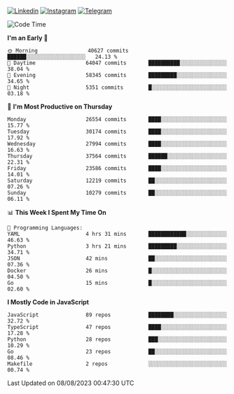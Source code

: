 [![Linkedin](https://img.shields.io/badge/-Archie-blue?style=flat-square&labelColor=gray&logo=Linkedin&logoColor=white&link=https://www.linkedin.com/in/archisdi)](https://www.linkedin.com/in/archisdi)
[![Instagram](https://img.shields.io/badge/-@archisdi-orange?style=flat-square&labelColor=gray&logo=Instagram&logoColor=white&link=https://www.instagram.com/archisdi)](https://www.instagram.com/archisdi)
[![Telegram](https://img.shields.io/badge/-aai-informational?style=flat-square&labelColor=gray&logo=telegram&logoColor=white&link=https://t.me/archisdi)](https://t.me/archisdi)

<!--START_SECTION:waka-->
![Code Time](http://img.shields.io/badge/Code%20Time-2%2C312%20hrs%2034%20mins-blue)

**I'm an Early 🐤** 

```text
🌞 Morning                40627 commits       ██████░░░░░░░░░░░░░░░░░░░   24.13 % 
🌆 Daytime                64047 commits       ██████████░░░░░░░░░░░░░░░   38.04 % 
🌃 Evening                58345 commits       █████████░░░░░░░░░░░░░░░░   34.65 % 
🌙 Night                  5351 commits        █░░░░░░░░░░░░░░░░░░░░░░░░   03.18 % 
```
📅 **I'm Most Productive on Thursday** 

```text
Monday                   26554 commits       ████░░░░░░░░░░░░░░░░░░░░░   15.77 % 
Tuesday                  30174 commits       ████░░░░░░░░░░░░░░░░░░░░░   17.92 % 
Wednesday                27994 commits       ████░░░░░░░░░░░░░░░░░░░░░   16.63 % 
Thursday                 37564 commits       ██████░░░░░░░░░░░░░░░░░░░   22.31 % 
Friday                   23586 commits       ████░░░░░░░░░░░░░░░░░░░░░   14.01 % 
Saturday                 12219 commits       ██░░░░░░░░░░░░░░░░░░░░░░░   07.26 % 
Sunday                   10279 commits       ██░░░░░░░░░░░░░░░░░░░░░░░   06.11 % 
```


📊 **This Week I Spent My Time On** 

```text
💬 Programming Languages: 
YAML                     4 hrs 31 mins       ████████████░░░░░░░░░░░░░   46.63 % 
Python                   3 hrs 21 mins       █████████░░░░░░░░░░░░░░░░   34.71 % 
JSON                     42 mins             ██░░░░░░░░░░░░░░░░░░░░░░░   07.36 % 
Docker                   26 mins             █░░░░░░░░░░░░░░░░░░░░░░░░   04.50 % 
Go                       15 mins             █░░░░░░░░░░░░░░░░░░░░░░░░   02.60 % 
```

**I Mostly Code in JavaScript** 

```text
JavaScript               89 repos            ████████░░░░░░░░░░░░░░░░░   32.72 % 
TypeScript               47 repos            ████░░░░░░░░░░░░░░░░░░░░░   17.28 % 
Python                   28 repos            ███░░░░░░░░░░░░░░░░░░░░░░   10.29 % 
Go                       23 repos            ██░░░░░░░░░░░░░░░░░░░░░░░   08.46 % 
Makefile                 2 repos             ░░░░░░░░░░░░░░░░░░░░░░░░░   00.74 % 
```




 Last Updated on 08/08/2023 00:47:30 UTC
<!--END_SECTION:waka-->